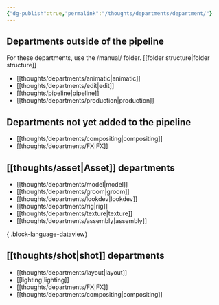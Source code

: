 ```yaml
---
{"dg-publish":true,"permalink":"/thoughts/departments/department/"}
---
```


## Departments outside of the pipeline
For these departments, use the /manual/ folder. [[folder structure\|folder structure]]
- [[thoughts/departments/animatic\|animatic]]
- [[thoughts/departments/edit\|edit]]
- [[thoughts/pipeline\|pipeline]]
- [[thoughts/departments/production\|production]]

## Departments not yet added to the pipeline
- [[thoughts/departments/compositing\|compositing]]
- [[thoughts/departments/FX\|FX]]
## [[thoughts/asset\|Asset]] departments
- [[thoughts/departments/model\|model]]
- [[thoughts/departments/groom\|groom]]
- [[thoughts/departments/lookdev\|lookdev]]
- [[thoughts/departments/rig\|rig]]
- [[thoughts/departments/texture\|texture]]
- [[thoughts/departments/assembly\|assembly]]

{ .block-language-dataview}
## [[thoughts/shot\|shot]] departments
- [[thoughts/departments/layout\|layout]]
- [[lighting\|lighting]]
- [[thoughts/departments/FX\|FX]]
- [[thoughts/departments/compositing\|compositing]]
